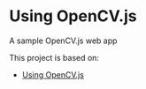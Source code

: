 # Using OpenCV.js

A sample OpenCV.js web app

This project is based on:

- [Using OpenCV.js](https://docs.opencv.org/5.x/d0/d84/tutorial_js_usage.html)
